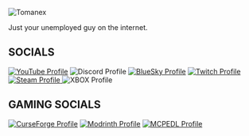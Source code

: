 ![Tomanex](https://img.shields.io/badge/Tomanex-Time%20Paradox-Red?style=for-the-badge&logo=Github&logoColor=white&labelColor=%23181717&color=white)

Just your unemployed guy on the internet.

## SOCIALS
[![YouTube Profile](https://img.shields.io/badge/YouTube-%40Tomanex-Red?style=for-the-badge&logo=Youtube&logoColor=white&labelColor=%23FF0000&color=grey)](https://youtube.com/@tomanexplayz?si=Q8Fh23HxnNO5jloH)
![Discord Profile](https://img.shields.io/badge/Discord-Tomanex-Red?style=for-the-badge&logo=Discord&logoColor=white&labelColor=%235865F2&color=grey)
[![BlueSky Profile](https://img.shields.io/badge/BlueSky-%40tomanex.bsky.social-Red?style=for-the-badge&logo=Bluesky&logoColor=white&labelColor=%230285FF&color=grey)](https://bsky.app/profile/tomanex.bsky.social)
[![Twitch Profile](https://img.shields.io/badge/Twitch-TomanexPlayz-Red?style=for-the-badge&logo=Twitch&logoColor=white&labelColor=%239146FF&color=grey)](https://www.twitch.tv/tomanexplayz)
[![Steam Profile](https://img.shields.io/badge/Steam-TomanexPlayz-Red?style=for-the-badge&logo=Steam&logoColor=white&labelColor=%230C1B42&color=grey)
](https://steamcommunity.com/id/Official_Tomanex_Playz/)
![XBOX Profile](https://img.shields.io/badge/Xbox-TomanexPlayz-Red?style=for-the-badge&logo=YouTube%20Gaming&logoColor=white&labelColor=%23107C0F&color=grey)

## GAMING SOCIALS
[![CurseForge Profile](https://img.shields.io/badge/Curseforge-Tomanex-Red?style=for-the-badge&logo=Curseforge&logoColor=white&labelColor=%23F16436&color=grey)](https://www.curseforge.com/members/tomanex/projects)
[![Modrinth Profile](https://img.shields.io/badge/Modrinth-Tomanex-Red?style=for-the-badge&logo=Modrinth&logoColor=white&labelColor=%2300AF5C&color=grey)](https://modrinth.com/user/Tomanex)
[![MCPEDL Profile](https://img.shields.io/badge/MCPEDL-Tomanex-Red?style=for-the-badge&logo=Mcpedl&logoColor=white&labelColor=00A52D&color=grey)](https://mcpedl.com/user/tomanex/)
